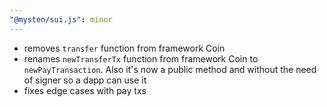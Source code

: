 ```yaml
---
"@mysten/sui.js": minor
---
```


- removes `transfer` function from framework Coin
- renames `newTransferTx` function from framework Coin to `newPayTransaction`. Also it's now a public method and without the need of signer so a dapp can use it
- fixes edge cases with pay txs
